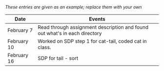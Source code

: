 *These entries are given as an example; replace them with your own*

| Date      | Events
|-----------|--------------------
| February 7  | Read through assignment description and found out what's in each directory
| February 10 | Worked on SDP step 1 for cat-tail, coded cat in class.
| February 16 | SDP for tail - sort
